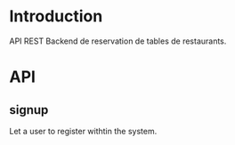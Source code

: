 # Introduction 
API REST Backend de reservation de tables de restaurants. 

# API
## signup
Let a user to register withtin the system.
